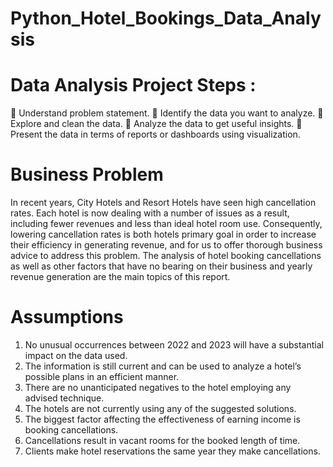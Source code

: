 # Python_Hotel_Bookings_Data_Analysis

# Data Analysis Project Steps :
	Understand problem statement.
	Identify the data you want to analyze.
	Explore and clean the data.
	Analyze the data to get useful insights.
	Present the data in terms of reports or dashboards using visualization.

# Business Problem
In recent years, City Hotels and Resort Hotels have seen high cancellation rates. Each hotel is now dealing with a number of issues as a result, including fewer revenues and less than ideal hotel room use. Consequently, lowering cancellation rates is both hotels primary goal in order to increase their efficiency in generating revenue, and for us to offer thorough business advice to address this problem.
The analysis of hotel booking cancellations as well as other factors that have no bearing on their business and yearly revenue generation are the main topics of this report.

# Assumptions
1.	No unusual occurrences between 2022 and 2023 will have a substantial impact on the data used.
2.	The information is still current and can be used to analyze a hotel’s possible plans in an efficient manner.
3.	There are no unanticipated negatives to the hotel employing any advised technique.
4.	The hotels are not currently using any of the suggested solutions.
5.	The biggest factor affecting the effectiveness of earning income is booking cancellations.
6.	Cancellations result in vacant rooms for the booked length of time.
7.	Clients make hotel reservations the same year they make cancellations.

